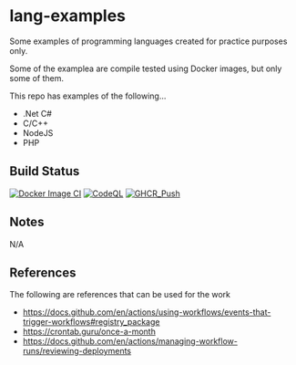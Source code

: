 # lang-examples
Some examples of programming languages created for practice purposes only.

Some of the examplea are compile tested using Docker images, but only some of them.

This repo has examples of the following...
- .Net C#
- C/C++
- NodeJS
- PHP

## Build Status

[![Docker Image CI](https://github.com/tpayne/lang-examples/actions/workflows/main.yml/badge.svg)](https://github.com/tpayne/lang-examples/actions/workflows/main.yml)
[![CodeQL](https://github.com/tpayne/lang-examples/actions/workflows/codeql-analysis.yml/badge.svg)](https://github.com/tpayne/lang-examples/actions/workflows/codeql-analysis.yml)
[![GHCR_Push](https://github.com/tpayne/lang-examples/actions/workflows/docker-publish.yml/badge.svg)](https://github.com/tpayne/lang-examples/actions/workflows/docker-publish.yml)

## Notes
N/A

## References
The following are references that can be used for the work
- https://docs.github.com/en/actions/using-workflows/events-that-trigger-workflows#registry_package
- https://crontab.guru/once-a-month
- https://docs.github.com/en/actions/managing-workflow-runs/reviewing-deployments
